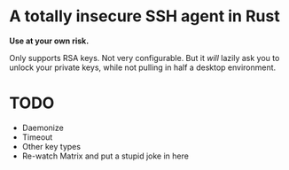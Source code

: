 # A totally insecure SSH agent in Rust

**Use at your own risk.**

Only supports RSA keys. Not very configurable. But it *will* lazily ask you to
unlock your private keys, while not pulling in half a desktop environment.

# TODO

* Daemonize
* Timeout
* Other key types
* Re-watch Matrix and put a stupid joke in here
